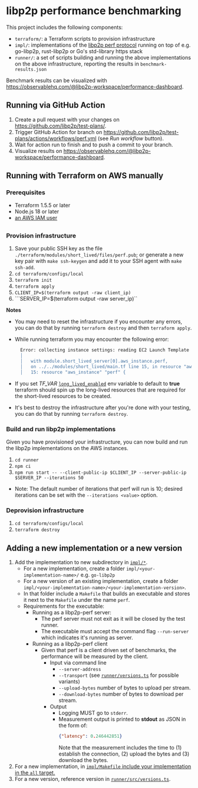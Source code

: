 # libp2p performance benchmarking

This project includes the following components:

- `terraform/`: a Terraform scripts to provision infrastructure
- `impl/`: implementations of the [libp2p perf protocol](https://github.com/libp2p/specs/blob/master/perf/perf.md) running on top of e.g. go-libp2p, rust-libp2p or Go's std-library https stack
- `runner/`: a set of scripts building and running the above implementations on the above infrastructure, reporting the results in `benchmark-results.json`

Benchmark results can be visualized with https://observablehq.com/@libp2p-workspace/performance-dashboard.

## Running via GitHub Action

1. Create a pull request with your changes on https://github.com/libp2p/test-plans/.
2. Trigger GitHub Action for branch on https://github.com/libp2p/test-plans/actions/workflows/perf.yml (see _Run workflow_ button).
3. Wait for action run to finish and to push a commit to your branch.
4. Visualize results on https://observablehq.com/@libp2p-workspace/performance-dashboard.

## Running with Terraform on AWS manually

### Prerequisites

- Terraform 1.5.5 or later
- Node.js 18 or later
- [an AWS IAM user](https://docs.aws.amazon.com/IAM/latest/UserGuide/id_users.html)
##
### Provision infrastructure

1. Save your public SSH key as the file `./terraform/modules/short_lived/files/perf.pub`; or generate a new key pair with `make ssh-keygen` and add it to your SSH agent with `make ssh-add`.
2. ```cd terraform/configs/local```
3. ```terraform init```
4. ```terraform apply```
5. ```CLIENT_IP=$(terraform output -raw client_ip)```
6. ```SERVER_IP=$(terraform output -raw server_ip)``

**Notes**
- You may need to reset the infrastructure if you encounter any errors, you can do that by running `terraform destroy` and then `terraform apply`.
- While running terraform you may encounter the following error:
  ```bash
    Error: collecting instance settings: reading EC2 Launch Template versions: couldn't find resource
    │
    │   with module.short_lived_server[0].aws_instance.perf,
    │   on ../../modules/short_lived/main.tf line 15, in resource "aws_instance" "perf":
    │   15: resource "aws_instance" "perf" {
  ```
- If you set *TF_VAR* [`long_lived_enabled`](./terraform/configs/local/terraform.tf#L42) env variable to default to **true** terraform should spin up the long-lived resources that are required for the short-lived resources to be created.

- It's best to destroy the infrastructure after you're done with your testing, you can do that by running `terraform destroy`.

### Build and run libp2p implementations

Given you have provisioned your infrastructure, you can now build and run the libp2p implementations on the AWS instances.

1. `cd runner`
2. `npm ci`
3.  `npm run start -- --client-public-ip $CLIENT_IP --server-public-ip $SERVER_IP --iterations 50`
   * Note: The default number of iterations that perf will run is 10; desired iterations can be set with the  `--iterations <value>` option.

### Deprovision infrastructure

1. `cd terraform/configs/local`
2. `terraform destroy`

## Adding a new implementation or a new version

1. Add the implementation to new subdirectory in [`impl/*`](./impl/).
    - For a new implementation, create a folder `impl/<your-implementation-name>/` e.g. `go-libp2p`
    - For a new version of an existing implementation, create a folder `impl/<your-implementation-name>/<your-implementation-version>`.
    - In that folder include a `Makefile` that builds an executable and stores it next to the `Makefile` under the name `perf`.
    - Requirements for the executable:
      - Running as a libp2p-perf server:
        - The perf server must not exit as it will be closed by the test runner.
        - The executable must accept the command flag `--run-server` which indicates it's running as server.
      - Running as a libp2p-perf client
        - Given that perf is a client driven set of benchmarks, the performance will be measured by the client.
          - Input via command line
            - `--server-address`
            - `--transport` (see [`runner/versions.ts`](./runner/src/versions.ts#L7-L43) for possible variants)
            - `--upload-bytes` number of bytes to upload per stream.
            - `--download-bytes` number of bytes to download per stream.
          - Output
            - Logging MUST go to `stderr`.
            - Measurement output is printed to **stdout** as JSON in the form of:
              ```json
              {"latency": 0.246442851}
              ```
              Note that the measurement includes the time to (1) establish the
              connection, (2) upload the bytes and (3) download the bytes.
2. For a new implementation, in [`impl/Makefile` include your implementation in the `all` target.](./impl/Makefile#L7)
3. For a new version, reference version in [`runner/src/versions.ts`](./runner/src/versions.ts#L7-L43).
